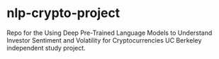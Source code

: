 # nlp-crypto-project
Repo for the Using Deep Pre-Trained Language Models to Understand Investor Sentiment and Volatility for Cryptocurrencies UC Berkeley independent study project.
